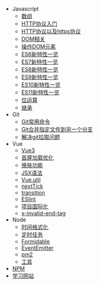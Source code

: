 * Javascript
  * [数组](/note/js/array)
  * [HTTP协议入门](/note/js/http)
  * [HTTP协议以及https协议](/note/js/https)
  * [DOM相关](/note/js/dom)
  * [操作DOM元素](/note/js/operationDom)
  * [ES6新特性一览](/note/js/es6)
  * [ES7新特性一览](/note/js/es7)
  * [ES8新特性一览](/note/js/es8)
  * [ES9新特性一览](/note/js/es9)
  * [ES10新特性一览](/note/js/es10)
  * [ES11新特性一览](/note/js/es11)
  * [位运算](/note/js/bitwiseOperation)
  * [继承](/note/js/inherit)
* Git
  * [Git常用命令](/note/git/git)
  * [Git合并指定文件到另一个分支](/note/git/gitMerge)
  * [解决git拉取问题](/note/git/gitPullProblem)
* Vue
  * [Vue3](/note/vue/vue3)
  * [首屏加载优化](/note/vue/loadOptimization)
  * [换肤功能](/note/vue/skinPeeler)
  * [JSX语法](/note/vue/JSX)
  * [Vue.util](/note/vue/util)
  * [nextTick](/note/vue/nextTick)
  * [transition](/note/vue/transition)
  * [ESlint](/note/vue/ESlint)
  * [项目国际化](/note/vue/projectInternation)
  * [x-invalid-end-tag](/note/vue/xInvalidEndTag)
* Node
   * [时间格式化](/note/node/sillyDatetime)
   * [定时任务](/note/node/nodeSchedule)
   * [Formidable](/note/node/Formidable)
   * [EventEmitter](/note/node/EventEmitter)
   * [pm2](/note/node/pm2)
   * [工具](/note/node/tool)
* [NPM](/note/npm)
* [学习网站](/note/website)
